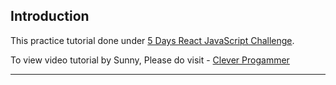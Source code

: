 ## Introduction
This practice tutorial done under [5 Days React JavaScript Challenge](https://www.cleverprogrammer.com/5-day-react-javascript-challenge).

To view video tutorial by Sunny, Please do visit - [Clever Progammer](https://www.youtube.com/channel/UCqrILQNl5Ed9Dz6CGMyvMTQ)



-----
